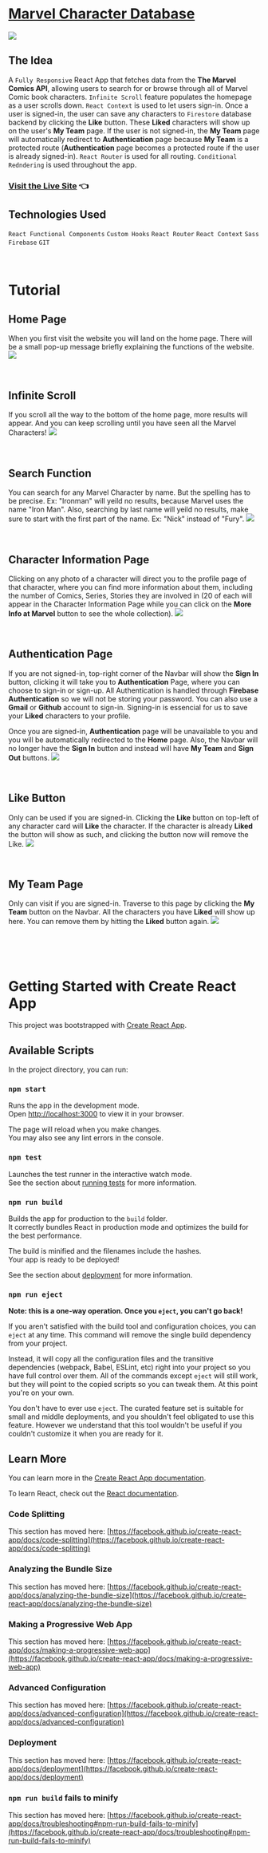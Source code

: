 # [Marvel Character Database](https://cozy-frangipane-4683ec.netlify.app/)

<img src="./src/assets/screenshots/home-page.png">

## The Idea
A `Fully Responsive` React App that fetches data from the **The Marvel Comics API**, allowing users to search for or browse through all of Marvel Comic book characters. `Infinite Scroll` feature populates the homepage as a user scrolls down. `React Context` is used to let users sign-in. Once a user is signed-in, the user can save any characters to `Firestore` database backend by clicking the **Like** button. These **Liked** characters will show up on the user's **My Team** page. If the user is not signed-in, the **My Team** page will automatically redirect to **Authentication** page because **My Team** is a protected route (**Authentication** page becomes a protected route if the user is already signed-in). `React Router` is used for all routing. `Conditional Redndering` is used throughout the app.


### [Visit the Live Site](https://cozy-frangipane-4683ec.netlify.app/) 👈


## Technologies Used
`React Functional Components` `Custom Hooks` `React Router` `React Context` `Sass` `Firebase` `GIT`

<br>

# Tutorial

## Home Page

When you first visit the website you will land on the home page. There will be a small pop-up message briefly explaining the functions of the website.
<img src="./src/assets/screenshots/welcome-msg.png">

<br>

## Infinite Scroll

If you scroll all the way to the bottom of the home page, more results will appear. And you can keep scrolling until you have seen all the Marvel Characters!
<img src="./src/assets/screenshots/infinite-scroll.png">

<br>

## Search Function

You can search for any Marvel Character by name. But the spelling has to be precise. Ex: "Ironman" will yeild no results, because Marvel uses the name "Iron Man". Also, searching by last name will yeild no results, make sure to start with the first part of the name. Ex: "Nick" instead of "Fury".
<img src="./src/assets/screenshots/search-function.png">

<br>

## Character Information Page

Clicking on any photo of a character will direct you to the profile page of that character, where you can find more information about them, including the number of Comics, Series, Stories they are involved in (20 of each will appear in the Character Information Page while you can click on the **More Info at Marvel** button to see the whole collection).
<img src="./src/assets/screenshots/character-profile.png">

<br>

## Authentication Page

If you are not signed-in, top-right corner of the Navbar will show the **Sign In** button, clicking it will take you to **Authentication** Page, where you can choose to sign-in or sign-up. All Authentication is handled through **Firebase Authentication** so we will not be storing your password. You can also use a **Gmail** or **Github** account to sign-in. Signing-in is essencial for us to save your **Liked** characters to your profile. 

Once you are signed-in, **Authentication** page will be unavailable to you and you will be automatically redirected to the **Home** page. Also, the Navbar will no longer have the **Sign In** button and instead will have **My Team** and **Sign Out** buttons.
<img src="./src/assets/screenshots/my-team.png">

<br>

## Like Button

Only can be used if you are signed-in. Clicking the **Like** button on top-left of any character card will **Like** the character. If the character is already **Liked** the button will show as such, and clicking the button now will remove the Like.
<img src="./src/assets/screenshots/like-dislike.png">

<br>

## My Team Page

Only can visit if you are signed-in. Traverse to this page by clicking the **My Team** button on the Navbar. All the characters you have **Liked** will show up here. You can remove them by hitting the **Liked** button again.
<img src="./src/assets/screenshots/my-team.png">




<br>
<br>
<br>

# Getting Started with Create React App

This project was bootstrapped with [Create React App](https://github.com/facebook/create-react-app).

## Available Scripts

In the project directory, you can run:

### `npm start`

Runs the app in the development mode.\
Open [http://localhost:3000](http://localhost:3000) to view it in your browser.

The page will reload when you make changes.\
You may also see any lint errors in the console.

### `npm test`

Launches the test runner in the interactive watch mode.\
See the section about [running tests](https://facebook.github.io/create-react-app/docs/running-tests) for more information.

### `npm run build`

Builds the app for production to the `build` folder.\
It correctly bundles React in production mode and optimizes the build for the best performance.

The build is minified and the filenames include the hashes.\
Your app is ready to be deployed!

See the section about [deployment](https://facebook.github.io/create-react-app/docs/deployment) for more information.

### `npm run eject`

**Note: this is a one-way operation. Once you `eject`, you can't go back!**

If you aren't satisfied with the build tool and configuration choices, you can `eject` at any time. This command will remove the single build dependency from your project.

Instead, it will copy all the configuration files and the transitive dependencies (webpack, Babel, ESLint, etc) right into your project so you have full control over them. All of the commands except `eject` will still work, but they will point to the copied scripts so you can tweak them. At this point you're on your own.

You don't have to ever use `eject`. The curated feature set is suitable for small and middle deployments, and you shouldn't feel obligated to use this feature. However we understand that this tool wouldn't be useful if you couldn't customize it when you are ready for it.

## Learn More

You can learn more in the [Create React App documentation](https://facebook.github.io/create-react-app/docs/getting-started).

To learn React, check out the [React documentation](https://reactjs.org/).

### Code Splitting

This section has moved here: [https://facebook.github.io/create-react-app/docs/code-splitting](https://facebook.github.io/create-react-app/docs/code-splitting)

### Analyzing the Bundle Size

This section has moved here: [https://facebook.github.io/create-react-app/docs/analyzing-the-bundle-size](https://facebook.github.io/create-react-app/docs/analyzing-the-bundle-size)

### Making a Progressive Web App

This section has moved here: [https://facebook.github.io/create-react-app/docs/making-a-progressive-web-app](https://facebook.github.io/create-react-app/docs/making-a-progressive-web-app)

### Advanced Configuration

This section has moved here: [https://facebook.github.io/create-react-app/docs/advanced-configuration](https://facebook.github.io/create-react-app/docs/advanced-configuration)

### Deployment

This section has moved here: [https://facebook.github.io/create-react-app/docs/deployment](https://facebook.github.io/create-react-app/docs/deployment)

### `npm run build` fails to minify

This section has moved here: [https://facebook.github.io/create-react-app/docs/troubleshooting#npm-run-build-fails-to-minify](https://facebook.github.io/create-react-app/docs/troubleshooting#npm-run-build-fails-to-minify)
